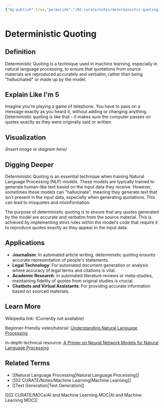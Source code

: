 ```yaml
---
{"dg-publish":true,"permalink":"/02-curate/notes/deterministic-quoting/","title":"Deterministic Quoting","tags":["machine-learning","ai","natural-language-processing"]}
---
```


# Deterministic Quoting

## **Definition**  
Deterministic Quoting is a technique used in machine learning, especially in natural language processing, to ensure that quotations from source materials are reproduced accurately and verbatim, rather than being "hallucinated" or made up by the model.

## **Explain Like I'm 5**  
Imagine you're playing a game of telephone. You have to pass on a message exactly as you heard it, without adding or changing anything. Deterministic quoting is like that - it makes sure the computer passes on quotes exactly as they were originally said or written.

## **Visualization**  
*(Insert image or diagram here)*

## **Digging Deeper**
Deterministic Quoting is an essential technique when training Natural Language Processing (NLP) models. These models are typically trained to generate human-like text based on the input data they receive. However, sometimes these models can "hallucinate", meaning they generate text that isn't present in the input data, especially when generating quotations. This can lead to misquotes and misinformation.

The purpose of deterministic quoting is to ensure that any quotes generated by the model are accurate and verbatim from the source material. This is achieved by implementing strict rules within the model's code that require it to reproduce quotes exactly as they appear in the input data.

## **Applications**  
- **Journalism**: In automated article writing, deterministic quoting ensures accurate representation of people's statements.
- **Legal Technology**: For automated document generation or analysis where accuracy of legal terms and citations is vital.
- **Academic Research**: In automated literature reviews or meta-studies, maintaining fidelity of quotes from original studies is crucial.
- **Chatbots and Virtual Assistants**: For providing accurate information based on sourced materials.
  
## **Learn More**  
Wikipedia link: (Currently not available)

Beginner-friendly video/tutorial: [Understanding Natural Language Processing](https://www.youtube.com/watch?v=5ctbvkAMtI0)

In-depth technical resource: [A Primer on Neural Network Models for Natural Language Processing](http://u.cs.biu.ac.il/~yogo/nnlp.pdf)

## **Related Terms**  
- [[Natural Language Processing\|Natural Language Processing]]
- [[02 CURATE/Notes/Machine Learning\|Machine Learning]]
- [[Text Generation\|Text Generation]]

[[02 CURATE/MOCs/AI and Machine Learning MOC\|AI and Machine Learning MOC]]